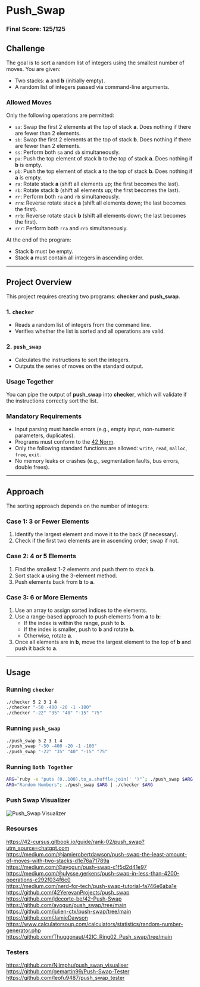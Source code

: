 # Push_Swap

### Final Score: **125/125**

## Challenge

The goal is to sort a random list of integers using the smallest number of moves. You are given:  
- Two stacks: **a** and **b** (initially empty).  
- A random list of integers passed via command-line arguments.  

### Allowed Moves
Only the following operations are permitted:

- `sa`: Swap the first 2 elements at the top of stack **a**. Does nothing if there are fewer than 2 elements.
- `sb`: Swap the first 2 elements at the top of stack **b**. Does nothing if there are fewer than 2 elements.
- `ss`: Perform both `sa` and `sb` simultaneously.
- `pa`: Push the top element of stack **b** to the top of stack **a**. Does nothing if **b** is empty.
- `pb`: Push the top element of stack **a** to the top of stack **b**. Does nothing if **a** is empty.
- `ra`: Rotate stack **a** (shift all elements up; the first becomes the last).
- `rb`: Rotate stack **b** (shift all elements up; the first becomes the last).
- `rr`: Perform both `ra` and `rb` simultaneously.
- `rra`: Reverse rotate stack **a** (shift all elements down; the last becomes the first).
- `rrb`: Reverse rotate stack **b** (shift all elements down; the last becomes the first).
- `rrr`: Perform both `rra` and `rrb` simultaneously.

At the end of the program:  
- Stack **b** must be empty.  
- Stack **a** must contain all integers in ascending order.  

---

## Project Overview

This project requires creating two programs: **checker** and **push_swap**.

### 1. `checker`
- Reads a random list of integers from the command line.  
- Verifies whether the list is sorted and all operations are valid.  

### 2. `push_swap`
- Calculates the instructions to sort the integers.  
- Outputs the series of moves on the standard output.  

### Usage Together
You can pipe the output of **push_swap** into **checker**, which will validate if the instructions correctly sort the list.

### Mandatory Requirements
- Input parsing must handle errors (e.g., empty input, non-numeric parameters, duplicates).  
- Programs must conform to the [42 Norm](https://cdn.intra.42.fr/pdf/pdf/960/norme.en.pdf).  
- Only the following standard functions are allowed: `write`, `read`, `malloc`, `free`, `exit`.  
- No memory leaks or crashes (e.g., segmentation faults, bus errors, double frees).  

---

## Approach

The sorting approach depends on the number of integers:  

### Case 1: **3 or Fewer Elements**
1. Identify the largest element and move it to the back (if necessary).  
2. Check if the first two elements are in ascending order; swap if not.  

### Case 2: **4 or 5 Elements**
1. Find the smallest 1-2 elements and push them to stack **b**.  
2. Sort stack **a** using the 3-element method.  
3. Push elements back from **b** to **a**.  

### Case 3: **6 or More Elements**
1. Use an array to assign sorted indices to the elements.  
2. Use a range-based approach to push elements from **a** to **b**:  
   - If the index is within the range, push to **b**.  
   - If the index is smaller, push to **b** and rotate **b**.  
   - Otherwise, rotate **a**.  
3. Once all elements are in **b**, move the largest element to the top of **b** and push it back to **a**.  

---

## Usage

### Running `checker`
```bash
./checker 5 2 3 1 4
./checker "-50 -400 -20 -1 -100"
./checker "-22" "35" "40" "-15" "75"
```

### Running `push_swap`
```bash
./push_swap 5 2 3 1 4
./push_swap "-50 -400 -20 -1 -100"
./push_swap "-22" "35" "40" "-15" "75"
```

### Running `Both Together`
```bash
ARG=`ruby -e "puts (0..100).to_a.shuffle.join(' ')"`; ./push_swap $ARG | ./checker -v $ARG
ARG="Random Numbers"; ./push_swap $ARG | ./checker $ARG
```
### Push Swap Visualizer
![Push_Swap Visualizer](push_swap/visualisation.gif)

### Resourses
https://42-cursus.gitbook.io/guide/rank-02/push_swap?utm_source=chatgpt.com 
<br>
https://medium.com/@jamierobertdawson/push-swap-the-least-amount-of-moves-with-two-stacks-d1e76a71789a <br>
https://medium.com/@ayogun/push-swap-c1f5d2d41e97 <br>
https://medium.com/@ulysse.gerkens/push-swap-in-less-than-4200-operations-c292f034f6c0 <br>
https://medium.com/nerd-for-tech/push-swap-tutorial-fa746e6aba1e <br>
https://github.com/42YerevanProjects/push_swap <br>
https://github.com/jdecorte-be/42-Push-Swap <br>
https://github.com/ayogun/push_swap/tree/main <br>
https://github.com/julien-ctx/push-swap/tree/main <br>
https://github.com/JamieDawson <br>
https://www.calculatorsoup.com/calculators/statistics/random-number-generator.php <br>
https://github.com/Thuggonaut/42IC_Ring02_Push_swap/tree/main <br>

### Testers
https://github.com/Niimphu/push_swap_visualiser <br>
https://github.com/gemartin99/Push-Swap-Tester <br>
https://github.com/leofu9487/push_swap_tester
